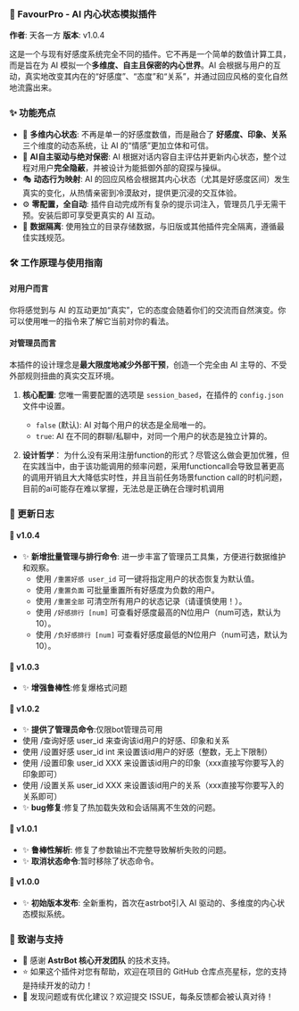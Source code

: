 ### 🧠 FavourPro - AI 内心状态模拟插件

**作者**: 天各一方
**版本**: v1.0.4

这是一个与现有好感度系统完全不同的插件。它不再是一个简单的数值计算工具，而是旨在为 AI 模拟一个**多维度、自主且保密的内心世界**。AI 会根据与用户的互动，真实地改变其内在的“好感度”、“态度”和“关系”，并通过回应风格的变化自然地流露出来。

### ✨ 功能亮点

-   🧠 **多维内心状态**: 不再是单一的好感度数值，而是融合了 **好感度、印象、关系** 三个维度的动态系统，让 AI 的“情感”更加立体和可信。
-   🤫 **AI自主驱动与绝对保密**: AI 根据对话内容自主评估并更新内心状态，整个过程对用户**完全隐蔽**，并被设计为能抵御外部的窥探与操纵。
-   🎭 **动态行为映射**: AI 的回应风格会根据其内心状态（尤其是好感度区间）发生真实的变化，从热情亲密到冷漠敌对，提供更沉浸的交互体验。
-   ⚙️ **零配置，全自动**: 插件自动完成所有复杂的提示词注入，管理员几乎无需干预。安装后即可享受更真实的 AI 互动。
-   📁 **数据隔离**: 使用独立的目录存储数据，与旧版或其他插件完全隔离，遵循最佳实践规范。

### 🛠️ 工作原理与使用指南

#### 对用户而言

你将感觉到与 AI 的互动更加“真实”，它的态度会随着你们的交流而自然演变。你可以使用唯一的指令来了解它当前对你的看法。

#### 对管理员而言

本插件的设计理念是**最大限度地减少外部干预**，创造一个完全由 AI 主导的、不受外部规则扭曲的真实交互环境。

1.  **核心配置**:
    您唯一需要配置的选项是 `session_based`，在插件的 `config.json` 文件中设置。
    -   `false` (默认): AI 对每个用户的状态是全局唯一的。
    -   `true`: AI 在不同的群聊/私聊中，对同一个用户的状态是独立计算的。

2.  **设计哲学**：
    为什么没有采用注册function的形式？尽管这么做会更加优雅，但在实践当中，由于该功能调用的频率问题，采用functioncall会导致显著更高的调用开销且大大降低实时性，并且当前任务场景function call的时机问题，目前的ai可能存在难以掌握，无法总是正确在合理时机调用


### 📅 更新日志
#### 🚀 v1.0.4
-   ✨ **新增批量管理与排行命令**: 进一步丰富了管理员工具集，方便进行数据维护和观察。
    -   使用 `/重置好感 user_id` 可一键将指定用户的状态恢复为默认值。
    -   使用 `/重置负面` 可批量重置所有好感度为负数的用户。
    -   使用 `/重置全部` 可清空所有用户的状态记录（请谨慎使用！）。
    -   使用 `/好感排行 [num]` 可查看好感度最高的N位用户（num可选，默认为10）。
    -   使用 `/负好感排行 [num]` 可查看好感度最低的N位用户（num可选，默认为10）。
#### 🚀 v1.0.3
-   ✨ **增强鲁棒性**:修复爆格式问题
#### 🚀 v1.0.2
-   ✨ **提供了管理员命令**:仅限bot管理员可用
-   使用 /查询好感 user_id 来查询该id用户的好感、印象和关系
-   使用 /设置好感 user_id int 来设置该id用户的好感（整数，无上下限制）
-   使用 /设置印象 user_id XXX 来设置该id用户的印象（xxx直接写你要写入的印象即可）
-   使用 /设置关系 user_id XXX 来设置该id用户的关系（xxx直接写你要写入的关系即可）
-   ✨ **bug修复**:修复了热加载失效和会话隔离不生效的问题。
#### 🚀 v1.0.1
-   ✨ **鲁棒性解析**: 修复了参数输出不完整导致解析失败的问题。
-   ✨ **取消状态命令**:暂时移除了状态命令。
#### 🚀 v1.0.0
-   ✨ **初始版本发布**: 全新重构，首次在astrbot引入 AI 驱动的、多维度的内心状态模拟系统。

### 🙌 致谢与支持

-   🤖 感谢 **AstrBot 核心开发团队** 的技术支持。
-   ⭐️ 如果这个插件对您有帮助，欢迎在项目的 GitHub 仓库点亮星标，您的支持是持续开发的动力！
-   🐞 发现问题或有优化建议？欢迎提交 ISSUE，每条反馈都会被认真对待！
